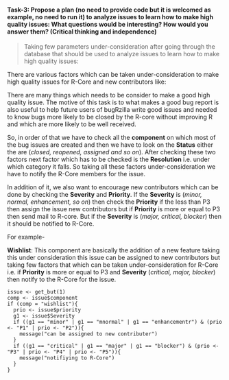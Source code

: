 #### Task-3: Propose a plan (no need to provide code but it is welcomed as example, no need to run it) to analyze issues to learn how to make high quality issues: What questions would be interesting? How would you answer them? (Critical thinking and independence)

 > Taking few parameters under-consideration after going through the database that should be used to analyze issues to learn how to make high quality issues:

  There are various factors which can be taken under-consideration to make high quality issues for R-Core and new contributors like:
  
  There are many things which needs to be consider to make a good high quality issue. The motive of this task is to what makes a good bug  report is also useful to help future users of bugRzilla write good issues and needed to know bugs more likely to be closed by the R-core without improving R and which are more likely to be well received.
  
  So, in order of that we have to check all the **component** on which most of the bug issues are created and then we have to look on the **Status** either the are (*closed, reopened, assigned and so on*). After checking these two factors next factor which has to be checked is the **Resolution** i.e. under which category it falls. So taking all these factors under-consideration we have to notify the R-Core members for the issue.
  
  In addition of it, we also want to encourage new contributors which can be done by checking the **Severity** and **Priority**. If the **Severity** is (*minor, normal, enhancement, so on*) then check the **Priority** if the less than P3 then assign the issue new contributors but if **Priority** is more or equal to P3 then send mail to R-core. But if the **Severity** is (*major, critical, blocker*) then it should be notified to R-Core.
  
  For example-
    
  **Wishlist**: This component are basically the addition of a new feature taking this under consideration this issue can be assigned to new contributors but taking few factors that which can be taken under-consideration for R-Core i.e. if **Priority** is more or equal to P3 and **Severity** (*critical, major, blocker*) then notify to the R-Core for the issue.

    issue <- get_but(1)
    comp <- issue$component
    if (comp = "wishlist"){
      prio <- issue$priority
      g1 <- issue$Severity
      if ((g1 == "minor" | g1 == "mnormal" | g1 == "enhancementr") & (prio <- "P1" | prio <- "P2")){
        message("can be assigned to new contributer")
      }
      if ((g1 == "critical" | g1 == "major" | g1 == "blocker") & (prio <- "P3" | prio <- "P4" | prio <- "P5")){
        message("notifiying to R-Core")
      }
    }